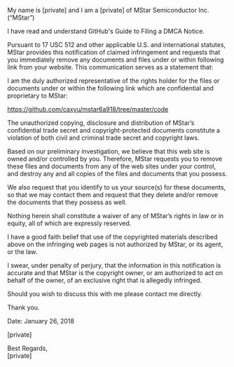 My name is [private] and I am a [private] of MStar Semiconductor Inc. (“MStar”)

I have read and understand GitHub's Guide to Filing a DMCA Notice.

Pursuant to 17 USC 512 and other applicable U.S. and international statutes, MStar provides this notification of claimed infringement and requests that you immediately remove any documents and files under or within following link from your website. This communication serves as a statement that:

I am the duly authorized representative of the rights holder for the files or documents under or within the following link which are confidential and proprietary to MStar:

https://github.com/caxyu/mstar6a918/tree/master/code

The unauthorized copying, disclosure and distribution of MStar’s confidential trade secret and copyright-protected documents constitute a violation of both civil and criminal trade secret and copyright laws.

Based on our preliminary investigation, we believe that this web site is owned and/or controlled by you. Therefore, MStar requests you to remove these files and documents from any of the web sites under your control, and destroy any and all copies of the files and documents that you possess.

We also request that you identify to us your source(s) for these documents, so that we may contact them and request that they delete and/or remove the documents that they possess as well.

Nothing herein shall constitute a waiver of any of MStar’s rights in law or in equity, all of which are expressly reserved.

I have a good faith belief that use of the copyrighted materials described above on the infringing web pages is not authorized by MStar, or its agent, or the law.

I swear, under penalty of perjury, that the information in this notification is accurate and that MStar is the copyright owner, or am authorized to act on behalf of the owner, of an exclusive right that is allegedly infringed.

Should you wish to discuss this with me please contact me directly.

Thank you.

Date: January 26, 2018

[private] 

Best Regards,  
[private]
